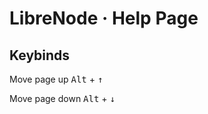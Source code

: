 # LibreNode · Help Page
## Keybinds
Move page up <kbd>Alt</kbd> + <kbd>↑</kbd>

Move page down <kbd>Alt</kbd> + <kbd>↓</kbd>

